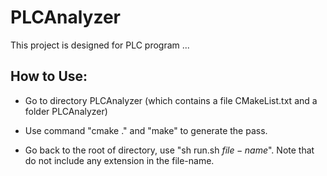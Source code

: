 # PLCAnalyzer

This project is designed for PLC program ...

How to Use:
-----------

- Go to directory PLCAnalyzer (which contains a file CMakeList.txt and a folder PLCAnalyzer)

- Use command "cmake ." and "make" to generate the pass. 

- Go back to the root of directory, use "sh run.sh $file-name$". Note that do not include any extension in the file-name.